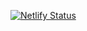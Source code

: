 [![Netlify Status](https://api.netlify.com/api/v1/badges/177c64d0-7d79-4f12-9d64-7c842f9b3d9a/deploy-status)](https://app.netlify.com/sites/bucolic-malabi-07ed64/deploys)
